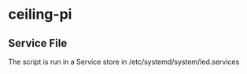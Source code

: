 # ceiling-pi
## Service File
The script is run in a Service store in /etc/systemd/system/led.services
